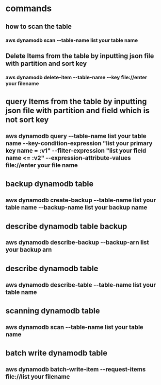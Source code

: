 # **commands**
## how to scan the table
### aws dynamodb scan --table-name **list your table name**
## Delete Items from the table by inputting json file with partition and sort key
### aws dynamodb delete-item --table-name <table name> --key file://**enter your filename**
## query Items from the table by inputting json file with partition and field which is not sort key  
### aws dynamodb query --table-name **list your table name** --key-condition-expression "**list your primary key name** = :v1" --filter-expression "**list your field  name** <= :v2" --expression-attribute-values file://**enter your file name**
## backup dynamodb table 
### aws dynamodb create-backup --table-name **list your table name** --backup-name **list your backup name**
 ## describe dynamodb table backup 
 ### aws dynamodb describe-backup --backup-arn **list your backup arn**
  ## describe dynamodb table 
 ### aws dynamodb describe-table --table-name **list your table name**
 ## scanning dynamodb table 
 ### aws dynamodb scan --table-name **list your table name**
 ## batch write dynamodb table
 ### aws dynamodb batch-write-item --request-items file://**list your filename**
